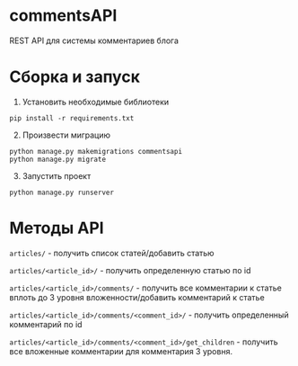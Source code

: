 # commentsAPI
REST API для системы комментариев блога

# Сборка и запуск
1. Установить необходимые библиотеки
```
pip install -r requirements.txt
```
2. Произвести миграцию 
```
python manage.py makemigrations commentsapi
python manage.py migrate
```
3. Запустить проект
```
python manage.py runserver
```

# Методы API
`articles/` - получить список статей/добавить статью

`articles/<article_id>/` - получить определенную статью по id

`articles/<article_id>/comments/` - получить все комментарии к статье вплоть до 3 уровня вложенности/добавить комментарий к статье

`articles/<article_id>/comments/<comment_id>/` - получить определенный комментарий по id

`articles/<article_id>/comments/<comment_id>/get_children` - получить все вложенные комментарии для комментария 3 уровня.
